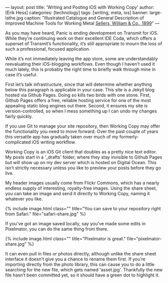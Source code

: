 —
layout: post
title: 'Writing and Posting iOS with Working Copy'
author: [Erik Hess]
categories: [technology]
tags: [writing, meta, ios]
banner: large-lathe.jpg
caption: "Illustrated Catalogue and General Description of Improved Machine Tools for Working Metal [Sellers, William & Co., 1899](https://flic.kr/p/oxe2XT)"
—

As you may have heard, Panic is ending development on Transmit for iOS. While they’re continuing work on their excellent IDE Coda, which offers a superset of Transmit’s functionality, it’s still appropriate to mourn the loss of such a professional, focused application. 

While it’s not immediately leaving the app store, some are understandably reevaluating their iOS-blogging workflows. Even though I haven’t used it much lately, this is probably the right time to briefly walk through mine in case it’s useful.

First let’s talk infrastructure, since that will determine whether anything below this paragraph is applicable in your case. This site is a Jekyll blog hosted via Github Pages. Doing so kills two birds with one stone. First, Github Pages offers a free, reliable hosting service for one of the most appealing static blog engines out there. Second, it ensures my site is version-controlled, so when I mess something up I can undo my changes fairly quickly. 

If you use Git to manage your site repository, then Working Copy may offer the functionality you need to move forward. Over the past couple of years this versatile app has gradually taken over much of my formerly-complicated iOS writing workflow.

Working Copy is an iOS Git client that doubles as a pretty nice text editor. My posts start in a '_drafts' folder, where they stay invisible to Github Pages but will show up on my dev server which is hosted on Digital Ocean. This isn’t strictly necessary unless you like to preview your posts before they go live.

My header images usually come from Flickr Commons, which has a nearly endless supply of interesting, royalty-free images. Using the share sheet, you can take an image and send it directly to Working Copy, naming it whatever you like.

{% include image.html class="" title="You can save to your repository right from Safari." file="safari-share.jpg" %}

If you’ve got an image saved locally, say you’ve made some edits in Pixelmator, you can do the same thing from there.

{% include image.html class="" title="Pixelmator is great." file="pixelmator-share.jpg" %}

It can even pull in files or photos directly, although unlike the share sheet interface it doesn’t give you a chance to rename them first. If you’re importing directly from the photo library, this can cause you to do a little searching for the new file, which gets named 'asset.jpg'. Thankfully the new file hasn’t been committed yet, so it should have a green dot to highlight it.